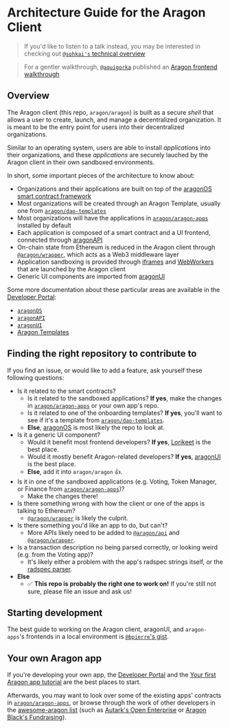 # Architecture Guide for the Aragon Client

> If you'd like to listen to a talk instead, you may be interested in checking out [`@sohkai's` technical overview](https://www.youtube.com/watch?v=jFjWjkhLPZ8)

> For a gentler walkthrough, [`@aquigorka`](https://github.com/aquigorka) published an [Aragon frontend walkthrough](https://blog.aragon.one/aragon-frontend-walkthrough/)

## Overview

The Aragon client (this repo, `aragon/aragon`) is built as a secure _shell_ that allows a user to create, launch, and manage a decentralized organization. It is meant to be the entry point for users into their decentralized organizations.

Similar to an operating system, users are able to install _applications_ into their organizations, and these _applications_ are securely lauched by the Aragon client in their own sandboxed environments.

In short, some important pieces of the architecture to know about:

- Organizations and their applications are built on top of the [aragonOS smart contract framework](https://github.com/aragon/aragonOS)
- Most organizations will be created through an Aragon Template, usually one from [`aragon/dao-templates`](https://github.com/aragon/dao-templates)
- Most organizations will have the applications in [`aragon/aragon-apps`](https://github.com/aragon/aragon-apps) installed by default
- Each application is composed of a smart contract and a UI frontend, connected through [aragonAPI](https://github.com/aragon/aragon.js/tree/master/packages/aragon-api)
- On-chain state from Ethereum is reduced in the Aragon client through [`@aragon/wrapper`](https://github.com/aragon/aragon.js/tree/master/packages/aragon-wrapper), which acts as a Web3 middleware layer
- Application sandboxing is provided through [iframes](https://developer.mozilla.org/en-US/docs/Web/HTML/Element/iframe) and [WebWorkers](https://developer.mozilla.org/en-US/docs/Web/API/Web_Workers_API) that are launched by the Aragon client
- Generic UI components are imported from [aragonUI](https://github.com/aragon/aragon-ui)

Some more documentation about these particular areas are available in the [Developer Portal](https://hack.aragon.org/):

- [`aragonOS`](https://hack.aragon.org/docs/aragonos-intro.html)
- [`aragonAPI`](https://hack.aragon.org/docs/aragonjs-intro.html)
- [`aragonUI`](https://hack.aragon.org/docs/aragonui-intro.html)
- [Aragon Templates](https://hack.aragon.org/docs/templates-intro)

## Finding the right repository to contribute to

If you find an issue, or would like to add a feature, ask yourself these following questions:

- Is it related to the smart contracts?
	- Is it related to the sandboxed applications? **If yes**, make the changes in [`aragon/aragon-apps`](https://github.com/aragon/aragon-apps) or your own app's repo.
	- Is it related to one of the onboarding templates? **If yes**, you'll want to see if it's a template from [`aragon/dao-templates`](https://github.com/aragon/dao-templates).
	- **Else**, [aragonOS](https://github.com/aragon/aragonOS) is most likely the repo to look at.
- Is it a generic UI component?
	- Would it benefit most frontend developers? **If yes**, [Lorikeet](https://github.com/lorikeetui/lorikeet) is the best place.
	- Would it mostly benefit Aragon-related developers? **If yes**, [aragonUI](https://github.com/aragon/aragon-ui) is the best place.
	- **Else**, add it into `aragon/aragon` 👍.
- Is it in one of the sandboxed applications (e.g. Voting, Token Manager, or Finance from [`aragon/aragon-apps`](https://github.com/aragon/aragon-apps))?
	- Make the changes there!
- Is there something wrong with how the client or one of the apps is talking to Ethereum?
	- [`@aragon/wrapper`](https://github.com/aragon/aragon.js/tree/master/packages/aragon-wrapper) is likely the culprit.
- Is there something you'd like an app to do, but can't?
	- More APIs likely need to be added to [`@aragon/api`](https://github.com/aragon/aragon.js/blob/master/packages/aragon-api) and [`@aragon/wrapper`](https://github.com/aragon/aragon.js/tree/master/packages/aragon-wrapper).
- Is a transaction description no being parsed correctly, or looking weird (e.g. from the Voting app)?
  - It's likely either a problem with the app's radspec strings itself, or the [radspec parser](https://github.com/aragon/radspec).
- **Else**
	- ✅ **This repo is probably the right one to work on!** If you're still not sure, please file an issue and ask us!

## Starting development

The best guide to working on the Aragon client, aragonUI, and `aragon-apps`'s frontends in a local environment is [`@bpierre`'s gist](https://gist.github.com/bpierre/22572415b90577aa17e5953fa68980eb).

## Your own Aragon app

If you're developing your own app, the [Developer Portal](https://hack.aragon.org/) and the [Your first Aragon app tutorial](https://hack.aragon.org/docs/tutorial) are the best places to start.

Afterwards, you may want to look over some of the existing apps' contracts in [`aragon/aragon-apps`](https://github.com/aragon/aragon-apps), or browse through the work of other developers in the [awesome-aragon list](https://github.com/lkngtn/awesome-aragon) (such as [Autark's Open Enterprise](https://github.com/AutarkLabs/planning-suite) or [Aragon Black's Fundraising](https://github.com/AragonBlack/fundraising)).
